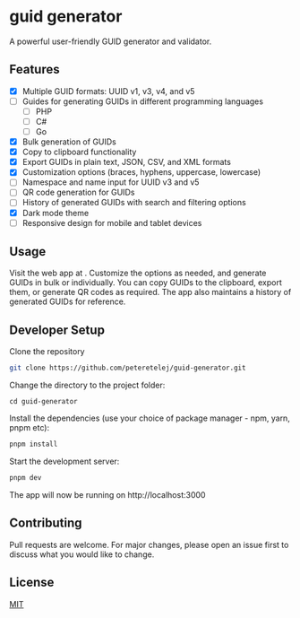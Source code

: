 # guid generator

A powerful user-friendly GUID generator and validator.

## Features
- [x] Multiple GUID formats: UUID v1, v3, v4, and v5
- [ ] Guides for generating GUIDs in different programming languages
    - [ ] PHP
    - [ ] C#
    - [ ] Go
- [x] Bulk generation of GUIDs
- [x] Copy to clipboard functionality
- [x] Export GUIDs in plain text, JSON, CSV, and XML formats
- [x] Customization options (braces, hyphens, uppercase, lowercase)
- [ ] Namespace and name input for UUID v3 and v5
- [ ] QR code generation for GUIDs
- [ ] History of generated GUIDs with search and filtering options
- [x] Dark mode theme
- [ ] Responsive design for mobile and tablet devices

## Usage
Visit the web app at [](#).
Customize the options as needed, and generate GUIDs in bulk or individually. You can copy GUIDs to the clipboard, export them, or generate QR codes as required. The app also maintains a history of generated GUIDs for reference.

## Developer Setup
Clone the repository
```bash
git clone https://github.com/peteretelej/guid-generator.git
```
Change the directory to the project folder:
```
cd guid-generator
```

Install the dependencies (use your choice of package manager - npm, yarn, pnpm etc):
```bash
pnpm install
```

Start the development server:
```bash
pnpm dev
```

The app will now be running on http://localhost:3000


## Contributing
Pull requests are welcome. For major changes, please open an issue first to discuss what you would like to change.


## License
[MIT](https://choosealicense.com/licenses/mit/)